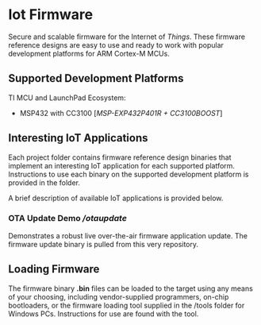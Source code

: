 # Iot Firmware
Secure and scalable firmware for the Internet of *Things*.  These firmware reference designs are easy to use and ready to work with popular development platforms for ARM Cortex-M MCUs.

## Supported Development Platforms

TI MCU and LaunchPad Ecosystem:
* MSP432 with CC3100  [*MSP-EXP432P401R + CC3100BOOST*]

## Interesting IoT Applications

Each project folder contains firmware reference design binaries that implement an interesting IoT application for each supported platform.  Instructions to use each binary on the supported development platform is provided in the folder.

A brief description of available IoT applications is provided below.

### OTA Update Demo */otaupdate*

Demonstrates a robust live over-the-air firmware application update.  The firmware update binary is pulled from this very repository.

## Loading Firmware

The firmware binary **.bin** files can be loaded to the target using any means of your choosing, including vendor-supplied programmers, on-chip bootloaders, or the firmware loading tool supplied in the /tools folder for Windows PCs.  Instructions for use are found with the tool.
